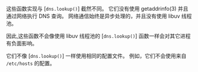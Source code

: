 
这些函数实现与 [`dns.lookup()`] 截然不同。
它们没有使用 getaddrinfo(3) 并且通过网络执行 DNS 查询。
网络通信始终是异步处理的，并且没有使用 libuv 线程池。

因此,这些函数不会像使用 libuv 线程池的 [`dns.lookup()`] 函数一样会对其它进程有负面影响。

它们不像 [`dns.lookup()`] 一样使用相同的配置文件。
例如，它们不会使用来自 `/etc/hosts` 的配置。

